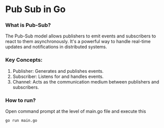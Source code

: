 # Pub Sub in Go

<h3> What is Pub-Sub? </h3>
The Pub-Sub model allows publishers to emit events and subscribers to react to them asynchronously. It's a powerful way to handle real-time updates and notifications in distributed systems.

<h3> Key Concepts:  </h3>
<ol>
  <li>Publisher: Generates and publishes events.</li>
  <li>Subscriber: Listens for and handles events.</li>
  <li>Channel: Acts as the communication medium between publishers and subscribers.</li>
</ol>

<h3>How to run?</h3>

Open command prompt at the level of main.go file
and execute this
```
go run main.go
```
